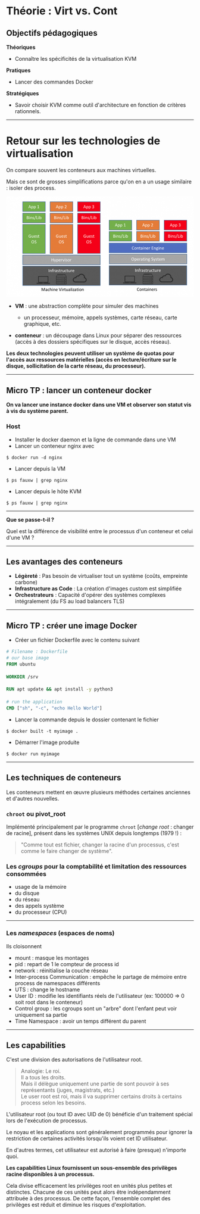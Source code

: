 # Théorie : Virt vs. Cont

## Objectifs pédagogiques

**Théoriques**

- Connaître les spécificités de la virtualisation KVM

**Pratiques**

- Lancer des commandes Docker

**Stratégiques**

- Savoir choisir KVM comme outil d'architecture en fonction de critères rationnels.

---


# Retour sur les technologies de virtualisation

On compare souvent les conteneurs aux machines virtuelles. 

Mais ce sont de grosses simplifications parce qu'on en a un usage similaire : isoler des process.


![](../assets/images/kvm/vm_vs_containers.png)

- **VM** : une abstraction complète pour simuler des machines

  - un processeur, mémoire, appels systèmes, carte réseau, carte graphique, etc.

- **conteneur** : un découpage dans Linux pour séparer des ressources (accès à des dossiers spécifiques sur le disque, accès réseau).

**Les deux technologies peuvent utiliser un système de quotas pour l'accès aux ressources matérielles (accès en lecture/écriture sur le disque, sollicitation de la carte réseau, du processeur).**

---

## Micro TP : lancer un conteneur docker 

**On va lancer une instance docker dans une VM et observer son statut vis à vis du système parent.**

### Host 

- Installer le docker daemon et la ligne de commande dans une VM
- Lancer un conteneur nginx avec 
```shell
$ docker run -d nginx 
```
- Lancer depuis la VM 
```shell
$ ps fauxw | grep nginx 
```
- Lancer depuis le hôte KVM
```shell
$ ps fauxw | grep nginx 
```
---

**Que se passe-t-il ?**

Quel est la différence de visibilité entre le processus d'un conteneur et celui d'une VM ?

--- 

## Les avantages des conteneurs 

- **Légèreté** : Pas besoin de virtualiser tout un système (coûts, empreinte carbone)
- **Infrastructure as Code** : La création d'images custom est simplifiée
- **Orchestrateurs** : Capacité d'opérer des systèmes complexes intégralement  (du FS au load balancers TLS)

---

## Micro TP : créer une image Docker 

- Créer un fichier Dockerfile avec le contenu suivant
```Dockerfile
# Filename : Dockerfile 
# our base image
FROM ubuntu

WORKDIR /srv

RUN apt update && apt install -y python3  

# run the application
CMD ["sh", "-c", "echo Hello World"]
```
- Lancer la commande depuis le dossier contenant le fichier
```shell
$ docker built -t myimage .
```
- Démarrer l'image produite 
```shell
$ docker run myimage 
```
--- 

## Les techniques de conteneurs 

Les conteneurs mettent en œuvre plusieurs méthodes certaines anciennes et d'autres nouvelles.


### `chroot` ou pivot_root

Implémenté principalement par le programme `chroot` [*change root* : changer de racine], présent dans les systèmes UNIX depuis longtemps (1979 !) :

  > "Comme tout est fichier, changer la racine d'un processus, c'est comme le faire changer de système".

### Les _cgroups_ pour la comptabilité et limitation des ressources consommées


  - usage de la mémoire
  - du disque
  - du réseau
  - des appels système
  - du processeur (CPU)

---

### Les _namespaces_ (espaces de noms)

Ils  cloisonnent 
- mount : masque les montages 
- pid : repart de 1 le compteur de process id
- network : réinitialise la couche réseau 
- Inter-process Communication : empêche le partage de mémoire entre process de namespaces différents 
- UTS : change le hostname
- User ID : modifie les identifiants réels de l'utilisateur (ex: 100000 => 0 soit root dans le conteneur) 
- Control group : les cgroups sont un "arbre" dont l'enfant peut voir uniquement sa partie
- Time Namespace : avoir un temps différent du parent

---

## Les capabilities 

C'est une division des autorisations de l'utilisateur root.

> Analogie: Le roi.  
> Il a tous les droits.  
> Mais il délègue uniquement une partie de sont pouvoir à ses représentants (juges, magistrats, etc.)  
> Le user root est roi, mais il va supprimer certains droits à certains process selon les besoins.

L'utilisateur root (ou tout ID avec UID de 0) bénéficie d'un traitement spécial lors de l'exécution de processus. 

Le noyau et les applications sont généralement programmés pour ignorer la restriction de certaines activités lorsqu'ils voient cet ID utilisateur. 

En d'autres termes, cet utilisateur est autorisé à faire (presque) n'importe quoi.

**Les capabilities Linux fournissent un sous-ensemble des privilèges racine disponibles à un processus.** 

Cela divise efficacement les privilèges root en unités plus petites et distinctes. Chacune de ces unités peut alors être indépendamment attribuée à des processus. De cette façon, l'ensemble complet des privilèges est réduit et diminue les risques d'exploitation.



